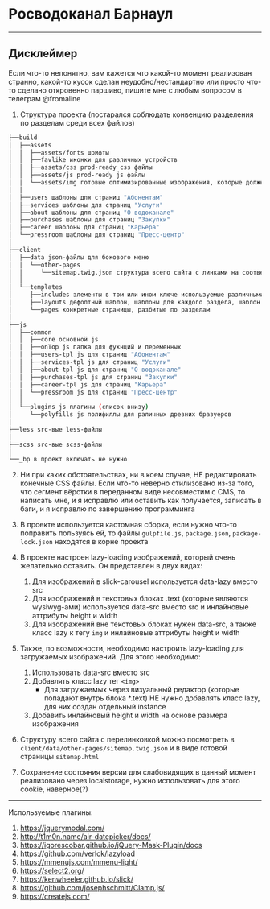 # Росводоканал Барнаул
---
## Дисклеймер
Если что-то непонятно, вам кажется что какой-то момент реализован странно, какой-то кусок сделан неудобно/нестандартно или просто что-то сделано откровенно паршиво, пишите мне с любым вопросом в телеграм @fromaline 

1. Структура проекта (постарался соблюдать конвенцию разделения по разделам среди всех файлов)
```bash
├──build
│  ├──assets
│  │  ├──assets/fonts шрифты
│  │  ├──favlike иконки для различных устройств
│  │  ├──assets/css prod-ready css файлы
│  │  ├──assets/js prod-ready js файлы
│  │  └──assets/img готовые оптимизированные изображения, которые должны быть прездагружены на сайт
│  │
│  ├──users шаблоны для страниц "Абонентам"
│  ├──services шаблоны для страниц "Услуги"
│  ├──about шаблоны для страниц "О водоканале"
│  ├──purchases шаблоны для страниц "Закупки"
│  ├──career шаблоны для страниц "Карьера"
│  └──pressroom шаблоны для страниц "Пресс-центр"
│  
├──client
│  ├──data json-файлы для бокового меню
│  │  └──other-pages
│  │     └──sitemap.twig.json структура всего сайта с линками на соотвествующие шаблоны
│  │  
│  └──templates
│     ├──includes элементы в том или ином ключе используемые различными страницами
│     ├──layouts дефолтный шаблон, шаблоны для каждого раздела, шаблон для главной страницы
│     └──pages конкретные страницы, разбитые по разделам
│
├──js
│  ├──common
│  │  ├──core основной js
│  │  ├──onTop js папка для фукнций и переменных
│  │  ├──users-tpl js для страниц "Абонентам"
│  │  ├──services-tpl js для страниц "Услуги"
│  │  ├──about-tpl js для страниц "О водоканале"
│  │  ├──purchases-tpl js для страниц "Закупки"
│  │  ├──career-tpl js для страниц "Карьера"
│  │  └──pressroom js для страниц "Пресс-центр"
│  │  
│  └──plugins js плагины (список внизу)
│     └──polyfills js полифиллы для раличных древних бразуеров
│
├──less srс-вые less-файлы
│
├──scss src-вые scss-файлы
│
└──_bp в проект включать не нужно
```

2. Ни при каких обстоятельствах, ни в коем случае, НЕ редактировать конечные CSS файлы. Если что-то неверно стилизовано из-за того, что сегмент вёрстки в переданном виде несовместим с CMS, то написать мне, и я исправлю или оставить как получается, записать в баги, и я исправлю по завершению программинга

3. В проекте используется кастомная сборка, если нужно что-то поправить пользуясь ей, то файлы `gulpfile.js`, `package.json`, `package-lock.json` находятся в корне проекта

4. В проекте настроен lazy-loading изображений, который очень желательно оставить. Он представлен в двух видах:

   1. Для изображений в slick-carousel используется data-lazy вместо src
   2. Для изображений в текстовых блоках .text (которые являются wysiwyg-ами) используется data-src вместо src и инлайновые аттрибуты height и width
   3. Для изображений вне текстовых блоках нужен data-src, а также класс lazy к тегу `img` и инлайновые аттрибуты height и width

5. Также, по возможности, необходимо настроить lazy-loading для загружаемых изображений. Для этого необходимо:

   1. Использовать data-src вместо src
   2. Добавлять класс lazy тег `<img>`
      - Для загружаемых через визуальный редактор (которые попадают внутрь блока \*.text) НЕ нужно добавлять класс lazy, для них создан отдельный instance
   3. Добавить инлайновый height и width на основе размера изображения

6. Структуру всего сайта с перелинковкой можно посмотреть в `client/data/other-pages/sitemap.twig.json` и в виде готовой страницы `sitemap.html`

7. Сохранение состояния версии для слабовидящих в данный момент реализовано через localstorage, нужно использовать для этого cookie, наверное(?)

---
Используемые плагины:
1. https://jquerymodal.com/
2. http://t1m0n.name/air-datepicker/docs/
3. https://igorescobar.github.io/jQuery-Mask-Plugin/docs
4. https://github.com/verlok/lazyload
5. https://mmenujs.com/mmenu-light/
6. https://select2.org/
7. https://kenwheeler.github.io/slick/
9. https://github.com/josephschmitt/Clamp.js/
10. https://createjs.com/